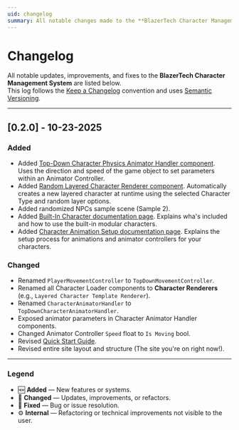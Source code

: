 ```yaml
---
uid: changelog
summary: All notable changes made to the **BlazerTech Character Management System**.
---
```


# Changelog

All notable updates, improvements, and fixes to the **BlazerTech Character Management System** are listed below.  
This log follows the [Keep a Changelog](https://keepachangelog.com/en/1.1.0/) convention and uses [Semantic Versioning](https://semver.org/).

---

## [0.2.0] - 10-23-2025

### Added
- Added [Top-Down Character Physics Animator Handler component](xref:character-usage#top-down-character-physics-animator-handler). Uses the direction and speed of the game object to set parameters within an Animator Controller.
- Added [Random Layered Character Renderer component](xref:character-usage#random-layered-character-renderer). Automatically creates a new layered character at runtime using the selected Character Type and random layer options.
- Added randomized NPCs sample scene (Sample 2).
- Added [Built-In Character documentation page](xref:built-in-characters). Explains wha's included and how to use the built-in modular characters.
- Added [Character Animation Setup documentation page](xref:character-animation-setup). Explains the setup process for animations and animator controllers for your characters.

### Changed
- Renamed `PlayerMovementController` to `TopDownMovementController`.
- Renamed all Character Loader components to **Character Renderers** (e.g., `Layered Character Template Renderer`).
- Renamed `CharacterAnimatorHandler` to `TopDownCharacterAnimatorHandler`.
- Exposed animator parameters in Character Animator Handler components.
- Changed Animator Controller `Speed` float to `Is Moving` bool.
- Revised [Quick Start Guide](xref:quick-start).
- Revised entire site layout and structure (The site you're on right now!).

---

### Legend
- 🆕 **Added** — New features or systems.
- 🔄 **Changed** — Updates, improvements, or refactors.
- 🐛 **Fixed** — Bug or issue resolution.
- ⚙️ **Internal** — Refactoring or technical improvements not visible to the user.